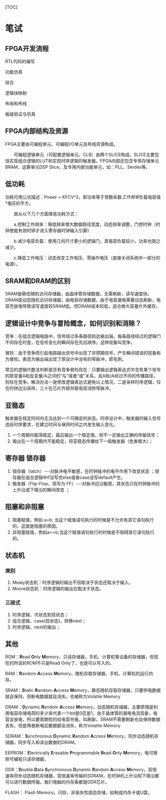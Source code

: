[TOC]

# 笔试

## FPGA开发流程

RTL代码的编写

功能仿真

综合

逻辑块映射

布局和布线

板级验证与仿真

## FPGA内部结构及资源

FPGA主要由可编程单元、可编程I/O单元及布线资源构成。

　　可编程逻辑单元（可配置逻辑单元，CLB）由两个SLICE构成，SLICE主要包括实现组合逻辑的LUT和实现时序逻辑的触发器。FPGA内部还包含专用存储单元BRAM，运算单元DSP Slice，及专用内嵌功能单元，如：PLL、Serdes等。

## 低功耗

功耗可用公式描述：Power = KFCV^2，即功率等于常数系数*工作频率*负载电容值*电压的平方。

　　故从以下几个方面降低功耗方式：

　　a.控制工作频率：降低频率增大数据路径宽度，动态频率调整，门控时钟（时钟使能有效时钟才进入寄存器时钟输入引脚）

　　b.减少电容负载：使用几何尺寸更小的逻辑门，其电容负载较小，功率也随之减少。

　　c.降低工作电压：动态改变工作电压、零操作电压（直接关闭系统中一部分的电源）。

## SRAM和DRAM的区别

SRAM是静态随机访问存储器，由晶体管存储数据，无需刷新，读写速度快。DRAM是动态随机访问存储器，由电容存储数据，由于电容漏电需要动态刷新，电容充放电导致读写速度较SRAM低。但DRAM成本较低，适合做大容量片外缓存。

## 逻辑设计中竞争与冒险概念，如何识别和消除？

竞争：在组合逻辑电路中，信号经过多条路径到达输出端，每条路径经过的逻辑门不同存在时差，在信号变化的瞬间存在先后顺序。这种现象叫竞争。

冒险：由于竞争而引起电路输出信号中出现了非预期信号，产生瞬间错误的现象称为冒险。表现为输出端出现了原设计中没有的窄脉冲，即毛刺。

常见的逻辑代数法判断是否有竞争冒险存在：只要输出逻辑表达式中含有某个信号的原变量A和反变量/A之间的“与”或者“或”关系，且A和/A经过不同的传播路径，则存在竞争。解决办法一是修改逻辑表达式避免以上情况，二是采样时序逻辑，仅在时钟边沿采样，三十在芯片外部并联电容消除窄脉冲。

## 亚稳态

触发器在规定时间内无法达到一个可确定的状态。时序设计中，触发器的输入信号违反时序要求，在建立时间与保持时间之内发生输入变化。

1. 一个周期内振荡稳定，最后输出一个稳定值，但不一定输出正确的传输信号；
2. 输出在一个周期内不能稳定，将亚稳态传播给下一级触发器（危害极大）；

## 寄存器 锁存器

1. 锁存器（latch）---对脉冲电平敏感，在时钟脉冲的电平作用下改变状态 ；锁存器在组合逻辑中if没写完else或者case没写default产生。
2. 触发器（Flip-Flop，简写为 FF）---对脉冲边沿敏感，其状态只在时钟脉冲的上升沿或下降沿的瞬间改变 ；

## 阻塞和非阻塞

1. 阻塞赋值，例如 a=b; 当这个赋值语句执行的时候是不允许有其它语句执行的，这就是阻塞的原因。
2. 非阻塞赋值，例如a<=b;当这个赋值语句执行的时候是不阻碍其它语句执行的。

## 状态机

### 类别

1. Mealy状态机：时序逻辑的输出不但取决于状态还取决于输入。
2. Moore状态机：时序逻辑的输出仅取决于状态。

### 三段式

1. 时序逻辑，次状态到现状态；
2. 组合逻辑，case(现状态)，转移next；
3. 时序逻辑，next的输出；

## 其他

ROM：**R**ead **O**nly **M**emory，只读存储器，手机、计算机等设备的存储器，但现在的所说的ROM不只是Read Only了，也是可以写入的。

RAM：**R**andom **A**ccess **M**emory，随机存取存储器，手机、计算机的运行内存。

SRAM：**S**tatic **R**andom-**A**ccess **M**emory，静态随机存取存储器，只要供电数据就会保持，但断电数据就会消失，也被称为Volatile Memory

DRAM：**D**ynamic **R**andom **A**ccess **M**emory，动态随机存储器，主要原理是利用电容存储电荷的多少来代表一个bit是0还是1，由于晶体管的漏电电流现象，电容会放电，所以要周期性的给电容充电，叫刷新。SRAM不需要刷新也会保持数据丢失，但是两者断电后数据都会消失，称为Volatile Memory

SDRAM：**S**ynchronous **D**ynamic **R**andom **A**ccess **M**emory，同步动态随机存储器，同步写入和读出数据的DRAM。

EEPROM：**E**lectrically **E**rasable **P**rogrammable **R**ead **O**nly **M**emory，电可擦除可编程只读存储器，

DDR：**D**ouble **D**ata **S**ynchronous **D**ynamic **R**andom **A**ccess **M**emory，双倍速率同步动态随机存储器，双倍速率传输的SDRAM，在时钟的上升沿和下降沿都可以进行数据传输。我们电脑的内存条都是DDR芯片。

FLASH： Flash Memory，闪存，非易失性固态存储，如制成内存卡或U盘。